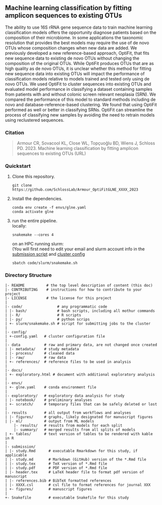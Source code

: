 ## Machine learning classification by fitting amplicon sequences to existing OTUs

The ability to use 16S rRNA gene sequence data to train machine learning classification models offers the opportunity diagnose patients based on the composition of their microbiome. In some applications the taxonomic resolution that provides the best models may require the use of de novo OTUs whose composition changes when new data are added. We previously developed a new reference-based approach, OptiFit, that fits new sequence data to existing de novo OTUs without changing the composition of the original OTUs. While OptiFit produces OTUs that are as high quality as de novo OTUs, it is unclear whether this method for fitting new sequence data into existing OTUs will impact the performance of classification models relative to models trained and tested only using de novo OTUs. We used OptiFit to cluster sequences into existing OTUs and evaluated model performance in classifying a dataset containing samples from patients with and without colonic screen relevant neoplasia (SRN). We compared the performance of this model to standard methods including de novo and database-reference-based clustering. We found that using OptiFit performed as well or better in classifying SRNs. OptiFit can streamline the process of classifying new samples by avoiding the need to retrain models using reclustered sequences.

### Citation
> Armour CR, Sovacool KL, Close WL, Topçuoğlu BD, Wiens J, Schloss PD.
> 2023. Machine learning classification by fitting amplicon sequences to existing OTUs
> (URL)
### Quickstart
1. Clone this repository.
   ```
   git clone https://github.com/SchlossLab/Armour_OptiFitGLNE_XXXX_2023
   ```
2. Install the dependencies.
   ```
   conda env create -f envs/glne.yaml
   conda activate glne
   ```
3. run the entire pipeline.  
   locally:
   ```
   snakemake --cores 4
   ```
   on an HPC running slurm:  
   (You will first need to edit your email and slurm account info in the
    [submission script](code/slurm/snakemake.sh)
    and [cluster config](config/config.yaml)
   ```
   sbatch code/slurm/snakemake.sh
   ```
   

### Directory Structure

	|- README          # the top level description of content (this doc)
	|- CONTRIBUTING    # instructions for how to contribute to your project
	|- LICENSE         # the license for this project
	|
	|- code/          		# any programmatic code
	| |- bash/		  		# bash scripts, including all mothur commands
	| |- R/			  		# R scripts
	| |- py/		  		# python scrips
	| +- slurm/snakemake.sh # script for submitting jobs to the cluster
	|
	|- config/
	| +-config.yaml   # cluster configuration file
	|
	|- data           # raw and primary data, are not changed once created
	| |- metadata/    # study metadata
	| |- process/	  # cleaned data
	| |- raw/         # raw data
	| +- references/  # reference files to be used in analysis
	|
	|- docs/
	| +- exploratory.html # document with additional exploratory analysis
	|
	|- envs/
	| +- glne.yaml    # conda environment file
	|
	|- exploratory/   # exploratory data analysis for study
	| |- notebook/    # preliminary analyses
	| +- scratch/     # temporary files that can be safely deleted or lost
	|
	|- results        # all output from workflows and analyses
	| |- figures/     # graphs, likely designated for manuscript figures
	| |- ml/	  	  # output from ML models
		|- results/	  # results from models for each split
		|- summary/   # merged results from all splits of models
	| +- tables/      # text version of tables to be rendered with kable in R
	|
	|- submission/
	| |- study.Rmd      # executable Rmarkdown for this study, if applicable
	| |- study.md       # Markdown (GitHub) version of the *.Rmd file
	| |- study.tex      # TeX version of *.Rmd file
	| |- study.pdf      # PDF version of *.Rmd file
	| |- header.tex     # LaTeX header file to format pdf version of manuscript
	| |- references.bib # BibTeX formatted references
	| |- XXXX.csl       # csl file to format references for journal XXX
	| +- figures/		# manuscript figures
	|
	+- Snakefile        # executable Snakefile for this study
